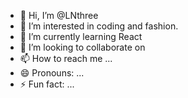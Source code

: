 - 👋 Hi, I’m @LNthree
- 👀 I’m interested in coding and fashion.
- 🌱 I’m currently learning React
- 💞️ I’m looking to collaborate on 
- 📫 How to reach me ...
- 😄 Pronouns: ...
- ⚡ Fun fact: ...

<!---
LNthree/LNthree is a ✨ special ✨ repository because its `README.md` (this file) appears on your GitHub profile.
You can click the Preview link to take a look at your changes.
--->
